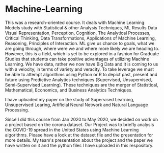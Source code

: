 # Machine-Learning

This was a research-oriented  course. It deals with Machine Learning Models study with Statistical & other Analysis Techniques, ML Results Data Visual Representation, Perception, Cognition, The Analytical Processes, Critical Thinking, Data Transformations, Applications of Machine Learning, Reasoning, Principles of Interaction. ML give us chance to goals, what we are going through, where were we and where more likely we are heading to. However, this is a field, which is yet to be explored in a fashion for Graduate Studies that students can take positive advantages of utilizing Machine Learning. We have data, rather we now have Big Data and it is coming to us with a velocity, in terms of variety and veracity. To take leverage we must be able to attempt algorithms using Python or R to depict past, present and future using Predictive Analytics techniques (Supervised, Unsupervised, Semi-Supervised Learning). These techniques are the merger of Statistical, Mathematical, Economics, and Business Analytics Techniques.

I have uploaded my paper on the study of Supervised Learning, Unsupervised Learing, Artificial Neural Network and Natural Language Processing.

Since I did this course from Jan 2020 to May 2020, we decided on work on a project based on the corona dataset. Our Project was to briefly analysis the COVID-19 spread in the United States using Machine Learning algorithms. Please have a look at the dataset file and the presentation for more details. My team's presentation about the project and the paper we have written on it and the python files I have uploaded in this respository.